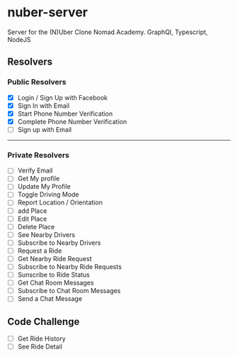 # nuber-server

Server for the (N)Uber Clone Nomad Academy. GraphQl, Typescript, NodeJS

## Resolvers

### Public Resolvers

- [x] Login / Sign Up with Facebook
- [x] Sign In with Email
- [x] Start Phone Number Verification
- [x] Complete Phone Number Verification
- [ ] Sign up with Email

---

### Private Resolvers

- [ ] Verify Email
- [ ] Get My profile
- [ ] Update My Profile
- [ ] Toggle Driving Mode
- [ ] Report Location / Orientation
- [ ] add Place
- [ ] Edit Place
- [ ] Delete Place
- [ ] See Nearby Drivers
- [ ] Subscribe to Nearby Drivers
- [ ] Request a Ride
- [ ] Get Nearby Ride Request
- [ ] Subscribe to Nearby Ride Requests
- [ ] Sunscribe to Ride Status
- [ ] Get Chat Room Messages
- [ ] Subscribe to Chat Room Messages
- [ ] Send a Chat Message

## Code Challenge

- [ ] Get Ride History
- [ ] See Ride Detail
